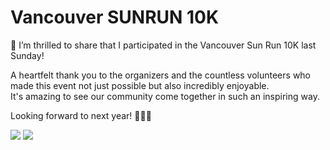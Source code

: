 # Vancouver SUNRUN 10K

🎉 I’m thrilled to share that I participated in the Vancouver Sun Run 10K last Sunday! <br>

A heartfelt thank you to the organizers and the countless volunteers who made this event not just possible but also incredibly enjoyable. <br>
It's amazing to see our community come together in such an inspiring way. <br>

Looking forward to next year! 🏃‍♂️🌞 <br>

<img src="https://github.com/hul08/hul08.github.io/assets/79688638/ff681a4e-0b65-42cd-a4ad-2fa524f5586c.jpg">

<img src="![Sunrun-RaceCertificate](https://github.com/hul08/hul08.github.io/assets/79688638/cf96d904-4470-443a-b4f1-dc332eac3ad9)">

